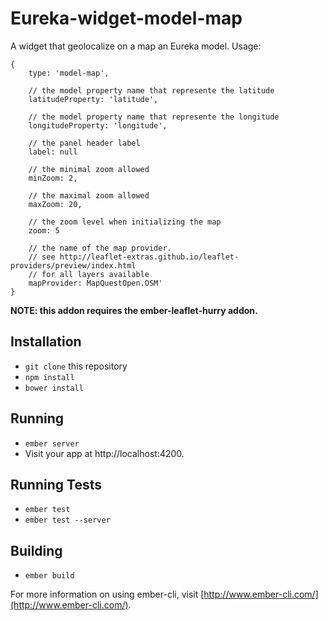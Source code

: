 # Eureka-widget-model-map


A widget that geolocalize on a map an Eureka model. Usage:

    {
        type: 'model-map',

        // the model property name that represente the latitude
        latitudeProperty: 'latitude',

        // the model property name that represente the longitude
        longitudeProperty: 'longitude',

        // the panel header label
        label: null

        // the minimal zoom allowed
        minZoom: 2,

        // the maximal zoom allowed
        maxZoom: 20,

        // the zoom level when initializing the map
        zoom: 5

        // the name of the map provider.
        // see http://leaflet-extras.github.io/leaflet-providers/preview/index.html
        // for all layers available
        mapProvider: MapQuestOpen.OSM'
    }


**NOTE: this addon requires the ember-leaflet-hurry addon.**


## Installation

* `git clone` this repository
* `npm install`
* `bower install`

## Running

* `ember server`
* Visit your app at http://localhost:4200.

## Running Tests

* `ember test`
* `ember test --server`

## Building

* `ember build`

For more information on using ember-cli, visit [http://www.ember-cli.com/](http://www.ember-cli.com/).
